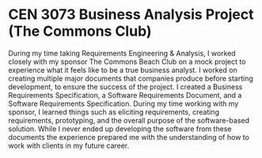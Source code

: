 # CEN 3073 Business Analysis Project (The Commons Club)

During my time taking Requirements Engineering & Analysis, I worked closely with my sponsor The Commons Beach Club on a mock project to experience what it feels like to be a true business analyst.  I worked on creating multiple major documents that companies produce before starting development, to ensure the success of the project. I created a Business Requirements Specification, a Software Requirements Document, and a Software Requirements Specification. During my time working with my sponsor, I learned things such as eliciting requirements, creating requirements, prototyping, and the overall purpose of the software-based solution.  While I never ended up developing the software from these documents the experience prepared me with the understanding of how to work with clients in my future career. 
